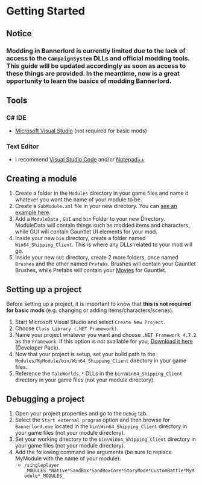 # Getting Started

## Notice

### Modding in Bannerlord is currently limited due to the lack of access to the `CampaignSystem` DLLs and official modding tools. This guide will be updated accordingly as soon as access to these things are provided. In the meantime, now is a great opportunity to learn the basics of modding Bannerlord.

## Tools

### C\# IDE

* [Microsoft Visual Studio](https://visualstudio.microsoft.com/downloads/) \(not required for basic mods\)

### Text Editor

* I recommend [Visual Studio Code](https://code.visualstudio.com/download) and/or [Notepad++](https://notepad-plus-plus.org/downloads/)

## Creating a module

1. Create a folder in the `Modules` directory in your game files and name it whatever you want the name of your module to be.
2. Create a `SubModule.xml` file in your new directory. You can [see an example here](https://pastebin.com/x8NU4FLN).
3. Add a `ModuleData` , `GUI` and `bin` Folder to your new Directory. ModuleData will contain things such as modded items and characters, while GUI will contain Gauntlet UI elements for your mod.
4. Inside your new `bin` directory, create a folder named `Win64_Shipping_Client`. This is where any DLLs related to your mod will go.
5. Inside your new `GUI` directory, create 2 more folders, once named `Brushes` and the other named `Prefabs`. Brushes will contain your Gauntlet Brushes, while Prefabs will contain your [Movies](../_xmldocs/movie.md) for Gauntlet.

## Setting up a project

Before setting up a project, it is important to know that **this is not required for basic mods** \(e.g. changing or adding items/characters/scenes\).

1. Start Microsoft Visual Studio and select `Create New Project`.
2. Choose `Class Library (.NET Framework)`.
3. Name your project whatever you want and choose `.NET Framework 4.7.2` as the `Framework`.  If this option is not available for you, [Download it here](https://dotnet.microsoft.com/download/dotnet-framework/net472) \(Developer Pack\).
4. Now that your project is setup, set your build path to the `Modules/MyModule/bin/Win64_Shipping_Client` directory in your game files.
5. Reference the `TaleWorlds.*` DLLs in the `bin\Win64_Shipping_Client` directory in your game files \(not your module directory\).

## Debugging a project

1. Open your project properties and go to the `Debug` tab.
2. Select the `Start external program` option and then browse for `Bannerlord.exe` located in the `bin\Win64_Shipping_Client` directory in your game files \(not your module directory\).
3. Set your working directory to the `bin\Win64_Shipping_Client` directory in your game files \(not your module directory\).
4. Add the following command line arguments \(be sure to replace MyModule with the name of your module\):
   * `/singleplayer _MODULES_*Native*SandBox*SandBoxCore*StoryMode*CustomBattle*MyModule*_MODULES_`

